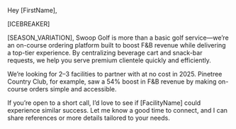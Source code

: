 Hey [FirstName],

[ICEBREAKER]

[SEASON_VARIATION], Swoop Golf is more than a basic golf service—we’re an on-course ordering platform built to boost F&B revenue while delivering a top-tier experience. By centralizing beverage cart and snack-bar requests, we help you serve premium clientele quickly and efficiently.

We’re looking for 2–3 facilities to partner with at no cost in 2025. Pinetree Country Club, for example, saw a 54% boost in F&B revenue by making on-course orders simple and accessible.

If you’re open to a short call, I’d love to see if [FacilityName] could experience similar success. Let me know a good time to connect, and I can share references or more details tailored to your needs.